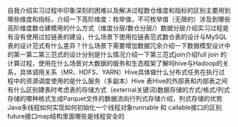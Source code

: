 自我介绍实习过程中印象深刻的困难以及解决过程数仓维度和指标的区别主要用到哪些维度和指标，介绍一下高阶维度：枚举值，不可枚举值（无限的）涉及到哪些高阶维度数仓建模用的什么方式（维度分层/数仓分层/）数据分层介绍实习过程是有没有使用过拉链表的建设，什么场景下使用拉链表范式数仓表的设计与MySQL表的设计范式有什么差异？什么场景下需要增加数据冗余介绍一下数据模型设计中的第一第二第三范式的设计分别是什么情况介绍一下第三范式join介绍full join 的计算过程，使用在什么场景对大数据的服务和生态框架了解吗hive与Hadoop的关系，具体调用关系（MR、HDFS、YARN）Hive具体做什么分布式任务在执行过程中的资源调度使用的是什么服务（多副本）Hive 表Hive的外部表和内部表之间有什么区别建表时考虑表的存储方式（external关键词)数据存储的方式/格式/列式存储的哪种格式生成Parquet文件的数据流向行列式存储介绍，列式存储的优势Java多线程如何实现如何初始化一个线程对象runnable 和 callable接口的区别future接口map结构里面哪些是线程安全的